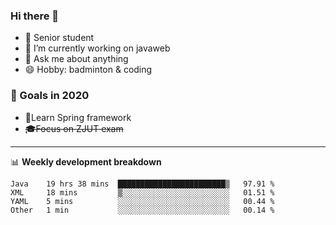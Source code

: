 

### Hi there 🐏

- 🌱 Senior student
- 🔭 I’m currently working on javaweb
- 💬 Ask me about anything
- 😄 Hobby: badminton & coding

### 🚀 Goals in 2020
+ 🍃Learn Spring framework
+ ~~🎓Focus on ZJUT exam~~
-------

📊 **Weekly development breakdown**
<!--START_SECTION:waka-->
```text
Java    19 hrs 38 mins  ████████████████████████▒   97.91 % 
XML     18 mins         ▒░░░░░░░░░░░░░░░░░░░░░░░░   01.51 % 
YAML    5 mins          ░░░░░░░░░░░░░░░░░░░░░░░░░   00.44 % 
Other   1 min           ░░░░░░░░░░░░░░░░░░░░░░░░░   00.14 % 
```
<!--END_SECTION:waka-->
